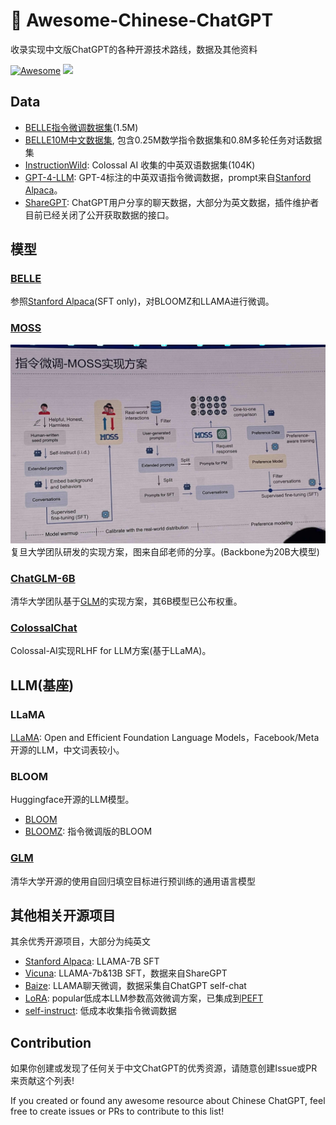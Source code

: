 # 🧠 Awesome-Chinese-ChatGPT
收录实现中文版ChatGPT的各种开源技术路线，数据及其他资料

[![Awesome](https://awesome.re/badge.svg)](https://awesome.re)
![](https://img.shields.io/github/last-commit/NicholasCao/Awesome-Chinese-ChatGPT?color=green)

## Data

- [BELLE指令微调数据集](https://github.com/LianjiaTech/BELLE/tree/main/1.5M)(1.5M)
- [BELLE10M中文数据集](https://github.com/LianjiaTech/BELLE/tree/main/10M), 包含0.25M数学指令数据集和0.8M多轮任务对话数据集
- [InstructionWild](https://github.com/XueFuzhao/InstructionWild): Colossal AI 收集的中英双语数据集(104K)
- [GPT-4-LLM](https://github.com/Instruction-Tuning-with-GPT-4/GPT-4-LLM): GPT-4标注的中英双语指令微调数据，prompt来自[Stanford Alpaca](https://github.com/tatsu-lab/stanford_alpaca)。
- [ShareGPT](https://sharegpt.com/): ChatGPT用户分享的聊天数据，大部分为英文数据，插件维护者目前已经关闭了公开获取数据的接口。

## 模型

### [BELLE](https://github.com/LianjiaTech/BELLE)

参照[Stanford Alpaca](https://github.com/tatsu-lab/stanford_alpaca)(SFT only)，对BLOOMZ和LLAMA进行微调。

### [MOSS](https://github.com/txsun1997/MOSS)
![MOSS](./assets/moss.jpg)
复旦大学团队研发的实现方案，图来自邱老师的分享。(Backbone为20B大模型)

### [ChatGLM-6B](https://github.com/THUDM/ChatGLM-6B)

清华大学团队基于[GLM](https://github.com/THUDM/GLM)的实现方案，其6B模型已公布权重。

### [ColossalChat](https://github.com/hpcaitech/ColossalAI/tree/main/applications/Chat)
Colossal-AI实现RLHF for LLM方案(基于LLaMA)。

## LLM(基座)
### LLaMA
[LLaMA](https://github.com/facebookresearch/llama): Open and Efficient Foundation Language Models，Facebook/Meta开源的LLM，中文词表较小。

### BLOOM
Huggingface开源的LLM模型。
- [BLOOM](https://huggingface.co/docs/transformers/v4.27.2/en/model_doc/bloom#overview)
- [BLOOMZ](https://huggingface.co/bigscience/bloomz): 指令微调版的BLOOM

### [GLM](https://github.com/THUDM/GLM)
清华大学开源的使用自回归填空目标进行预训练的通用语言模型

## 其他相关开源项目
其余优秀开源项目，大部分为纯英文

- [Stanford Alpaca](https://github.com/tatsu-lab/stanford_alpaca): LLAMA-7B SFT
- [Vicuna](https://github.com/lm-sys/FastChat): LLAMA-7b&13B SFT，数据来自ShareGPT
- [Baize](https://github.com/project-baize/baize-chatbot): LLAMA聊天微调，数据采集自ChatGPT self-chat
- [LoRA](https://github.com/microsoft/LoRA): popular低成本LLM参数高效微调方案，已集成到[PEFT](https://github.com/huggingface/peft)
- [self-instruct](https://github.com/yizhongw/self-instruct): 低成本收集指令微调数据


## Contribution
如果你创建或发现了任何关于中文ChatGPT的优秀资源，请随意创建Issue或PR来贡献这个列表!

If you created or found any awesome resource about Chinese ChatGPT, feel free to create issues or PRs to contribute to this list!

